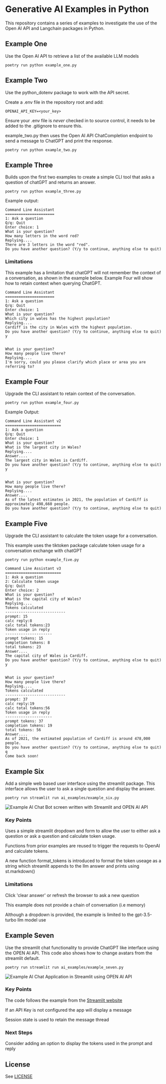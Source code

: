 # Generative AI Examples in Python
This repository contains a series of examples to investigate the use of the Open AI API and Langchain packages in Python.

## Example One
Use the Open AI API to retrieve a list of the available LLM models

```
poetry run python example_one.py
```

## Example Two
Use the python_dotenv package to work with the API secret.  

Create a .env file in the repository root and add:
```
OPENAI_API_KEY=<your_key>
```

Ensure your .env file is *never* checked in to source control, it needs to be added to the .gitignore to ensure this.

example_two.py then uses the Open AI API ChatCompletion endpoint to send a message to ChatGPT and print the response.

```
poetry run python example_two.py
```

## Example Three
Builds upon the first two examples to create a simple CLI tool that asks a question of chatGPT
and returns an answer.
```
poetry run python example_three.py
```

Example output:
```
Command Line Assistant
======================
1: Ask a question
Q/q: Quit
Enter choice: 1
What is your question? 
How many letters in the word red?
Replying....
There are 3 letters in the word "red".
Do you have another question? (Y/y to continue, anything else to quit) 
```

### Limitations
This example has a limitation that chatGPT will not remember the context of a conversation, as shown in the example below. Example Four will show how to retain context when querying ChatGPT.

```
Command Line Assistant
======================
1: Ask a question
Q/q: Quit
Enter choice: 1
What is your question? 
Which city in wales has the highest population?
Replying....
Cardiff is the city in Wales with the highest population.
Do you have another question? (Y/y to continue, anything else to quit) 
y


What is your question? 
How many people live there?
Replying....
I'm sorry, could you please clarify which place or area you are referring to?
```

## Example Four
Upgrade the CLI assistant to retain context of the conversation.

```
poetry run python example_four.py
```

Example Output:
```
Command Line Assistant v2
=========================
1: Ask a question
Q/q: Quit
Enter choice: 1
What is your question? 
What is the largest city in Wales?
Replying....
Answer....
The largest city in Wales is Cardiff.
Do you have another question? (Y/y to continue, anything else to quit) 
y


What is your question? 
How many people live there?
Replying....
Answer....
As of the latest estimates in 2021, the population of Cardiff is approximately 498,660 people.
Do you have another question? (Y/y to continue, anything else to quit) 
```

## Example Five
Upgrade the CLI assistant to calculate the token usage for a conversation.

This example uses the tiktoken package calculate token usage for a conversation exchange with chatGPT

```
poetry run python example_five.py
```

```
Command Line Assistant v3
=========================
1: Ask a question
2: Calculate token usage
Q/q: Quit
Enter choice: 2
What is your question? 
What is the capital city of Wales?
Replying....
Tokens calculated
---------------------------
prompt: 15
calc reply:8
calc total tokens:23
Token usage in reply
---------------------
prompt tokens: 15
completion tokens: 8
total tokens: 23
Answer....
The capital city of Wales is Cardiff.
Do you have another question? (Y/y to continue, anything else to quit) 
y


What is your question? 
How many people live there?
Replying....
Tokens calculated
---------------------------
prompt: 37
calc reply:19
calc total tokens:56
Token usage in reply
---------------------
prompt tokens: 37
completion tokens: 19
total tokens: 56
Answer....
As of 2021, the estimated population of Cardiff is around 478,000 people.
Do you have another question? (Y/y to continue, anything else to quit) 
q
Come back soon!
```

## Example Six
Add a simple web based user interface using the streamlit package. This interface allows the user to ask a single question and display the answer.

```
poetry run streamlit run ai_examples/example_six.py
```

![Example AI Chat Bot screen written with Streamlit and OPEN AI API](./images/Ex6_OpenAI_Streamlit_Basic.png)
### Key Points
Uses a simple streamlit dropdown and form to allow the user to either ask a question or ask a question and calculate token usage.

Functions from prior examples are reused to trigger the requests to OpenAI and calculate tokens.

A new function format_tokens is introduced to format the token useage as a string which streamlit appends to the llm answer and prints using st.markdown() 

### Limitations
Click 'clear answer' or refresh the browser to ask a new question

This example does not provide a chain of conversation (i.e memory)

Although a dropdown is provided, the example is limited to the gpt-3.5-turbo llm model use

## Example Seven
Use the streamlit chat functionality to provide ChatGPT like interface using the OPEN AI API. This code also shows how to change avatars from the streamlit default.

```
poetry run streamlit run ai_examples/example_seven.py
```

![Example AI Chat Application in Streamlit using OPEN AI API](./images/Ex7_OpenAI_Streamlit_Chatbot.png)
### Key Points
The code follows the example from the [Streamlit website](https://streamlit.io/generative-ai)

If an API Key is not configured the app will display a message

Session state is used to retain the message thread




### Next Steps
Consider adding an option to display the tokens used in the prompt and reply

## License
See [LICENSE](LICENSE)